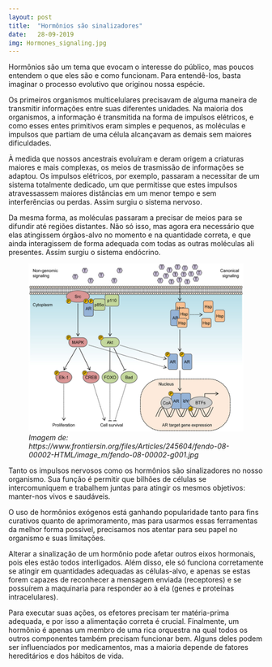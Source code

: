 ```yaml
---
layout: post
title:  "Hormônios são sinalizadores"
date:   28-09-2019
img: Hormones_signaling.jpg
---
```


Hormônios são um tema que evocam o interesse do público, mas poucos entendem o que eles
são e como funcionam. Para entendê-los, basta imaginar o processo evolutivo que originou nossa espécie.

Os primeiros organismos multicelulares
precisavam de alguma maneira de transmitir informações entre suas diferentes unidades. 
Na maioria dos organismos, a informação é transmitida na forma de impulsos elétricos, e como
esses entes primitivos eram simples e pequenos, as moléculas e impulsos que partiam de uma
célula alcançavam as demais sem maiores dificuldades.

À medida que nossos ancestrais evoluíram e deram origem a criaturas maiores e mais complexas,
os meios de trasmissão de informações se adaptou. Os impulsos elétricos, por exemplo,
passaram a necessitar de um sistema totalmente dedicado, um que permitisse que estes
impulsos atravessassem maiores distâncias em um menor tempo e sem interferências ou
perdas. Assim surgiu o sistema nervoso.

Da mesma forma, as moléculas passaram a precisar de meios para se difundir até regiões distantes.
Não só isso, mas agora era necessário que elas atingissem órgãos-alvo no momento e na
quantidade correta, e que ainda interagissem de forma adequada com todas as outras moléculas
ali presentes. Assim surgiu o sistema endócrino.

<figure>
<img src="/assets/img/hormones_signaling2.jpg" style="width=500px; height=300px;"/>
<figcaption style="font-style: italic;"> Imagem de: https://www.frontiersin.org/files/Articles/245604/fendo-08-00002-HTML/image_m/fendo-08-00002-g001.jpg</figcaption>
</figure>

Tanto os impulsos nervosos como os hormônios são sinalizadores no nosso organismo. Sua
função é permitir que bilhões de células se intercomuniquem e trabalhem juntas para atingir
os mesmos objetivos: manter-nos vivos e saudáveis.

O uso de hormônios exógenos está ganhando popularidade
tanto para fins curativos quanto de aprimoramento, mas para
usarmos essas ferramentas da melhor forma possível, precisamos nos atentar para seu
papel no organismo e suas limitações.

Alterar a sinalização de um hormônio pode afetar outros eixos hormonais,
pois eles estão todos interligados. Além disso, ele só funciona corretamente se
atingir em quantidades adequadas as células-alvo, e apenas se estas forem capazes
de reconhecer a mensagem enviada (receptores) e se possuírem a maquinaria para responder ao
à ela (genes e proteínas intracelulares).

Para executar suas ações, os efetores precisam ter matéria-prima adequada, e por
isso a alimentação correta é crucial. Finalmente, um hormônio é apenas
um membro de uma rica orquestra na qual todos os outros
componentes também precisam funcionar bem. Alguns deles podem ser 
influenciados por medicamentos, 
mas a maioria depende de fatores hereditários e dos hábitos de vida.
